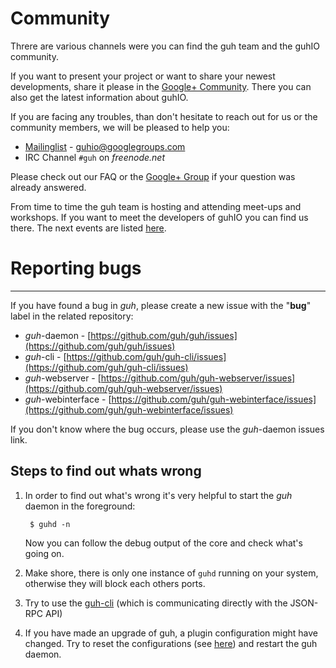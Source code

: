 # Community

Threre are various channels were you can find the guh team and the guhIO community.

If you want to present your project or want to share your newest developments, share it please in the
[Google+ Community](https://plus.google.com/u/0/communities/113467056514652214831). There you can also get the latest information about guhIO.

If you are facing any troubles, than don't hesitate to reach out for us or the community members, we will be pleased to help you:

* [Mailinglist](https://groups.google.com/forum/#!forum/guhio) - guhio@googlegroups.com
* IRC Channel `#guh` on *freenode.net*

Please check out our FAQ or the [Google+ Group](https://groups.google.com/forum/#!forum/guhio) if your question was already answered.

From time to time the guh team is hosting and attending meet-ups and workshops. If you want to meet the developers of guhIO you can find us there. The next events are listed [here](https://plus.google.com/u/0/communities/113467056514652214831/events).

# Reporting bugs
--------------------------------------------

If you have found a bug in *guh*, please create a new issue with the "**bug**" label in the related repository:

* *guh*-daemon - [https://github.com/guh/guh/issues](https://github.com/guh/guh/issues)
* *guh*-cli - [https://github.com/guh/guh-cli/issues](https://github.com/guh/guh-cli/issues)
* *guh*-webserver - [https://github.com/guh/guh-webserver/issues](https://github.com/guh/guh-webserver/issues)
* *guh*-webinterface - [https://github.com/guh/guh-webinterface/issues](https://github.com/guh/guh-webinterface/issues)

If you don't know where the bug occurs, please use the *guh*-daemon issues link.

## Steps to find out whats wrong

1. In order to find out what's wrong it's very helpful to start the *guh* daemon in the foreground:

        $ guhd -n

    Now you can follow the debug output of the core and check what's going on.

2. Make shore, there is only one instance of `guhd` running on your system, otherwise they will block each others ports.
3. Try to use the [guh-cli](https://github.com/guh/guh/wiki/guh-cli) (which is communicating directly with the JSON-RPC API)
4. If you have made an upgrade of guh, a plugin configuration might have changed. Try to reset the configurations (see [here](https://github.com/guh/guh/wiki/Configuration)) and restart the guh daemon.